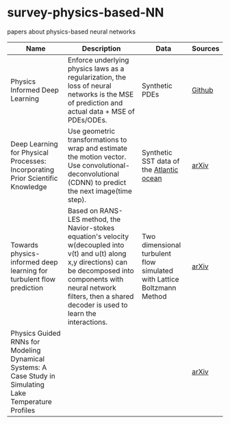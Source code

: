 # survey-physics-based-NN
papers about physics-based neural networks

|  Name   | Description | Data | Sources |
|  ----  | ----  | ---- | ---- |
| Physics Informed Deep Learning | Enforce underlying physics laws as a regularization, the loss of neural networks is the MSE of prediction and actual data + MSE of PDEs/ODEs. | Synthetic PDEs |[Github](https://maziarraissi.github.io/PINNs/)  |
| Deep Learning for Physical Processes: Incorporating Prior Scientific Knowledge |  Use geometric transformations to wrap and estimate the motion vector. Use convolutional-deconvolutional (CDNN) to predict the next image(time step). | Synthetic SST data of the [Atlantic ocean](https://resources.marine.copernicus.eu/?option=com_csw&product_id=GLOBAL_ANALYSIS_FORECAST_PHY_001_024&view=details) | [arXiv](https://arxiv.org/abs/1711.07970) |
| Towards physics-informed deep learning for turbulent flow prediction| Based on RANS-LES method, the Navior-stokes equation's velocity w(decoupled into v(t) and u(t) along x,y directions) can be decomposed into components with neural network filters, then a shared decoder is used to learn the interactions. | Two dimensional turbulent flow simulated with Lattice Boltzmann Method | [arXiv](https://arxiv.org/abs/1911.08655) |
|Physics Guided RNNs for Modeling Dynamical Systems: A Case Study in Simulating Lake Temperature Profiles |   |     | [arXiv](https://arxiv.org/abs/1810.13075)
